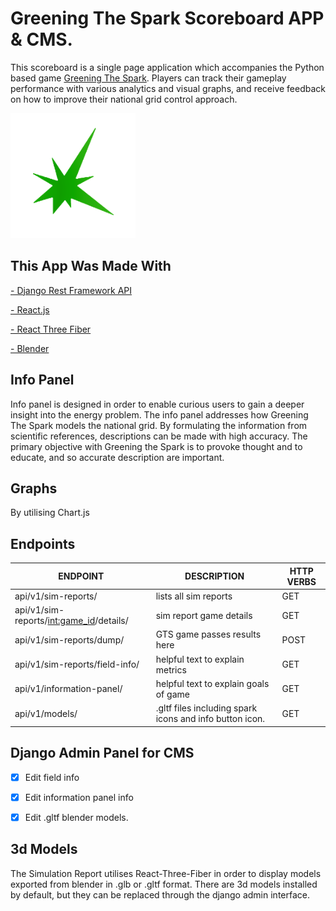 # Greening The Spark Scoreboard APP & CMS.


This scoreboard is a single page application which accompanies the Python based game <a href="https://www.greening-the-spark.com/">Greening The Spark</a>. Players can track their gameplay performance with various analytics and visual graphs, and receive feedback on how to improve their national grid control approach. 

<img src="https://github.com/BenWL96/Greening-The-Spark/blob/master/src/images/green_spark.png" width="200" height="200">


## This App Was Made With
<a href="https://www.django-rest-framework.org/">- Django Rest Framework API</a>

<a href="https://react.dev/">- React.js</a>

<a href="https://docs.pmnd.rs/react-three-fiber/getting-started/introduction">- React Three Fiber</a>

<a href="https://www.blender.org/">- Blender</a>



## Info Panel

Info panel is designed in order to enable curious users to gain a deeper insight into the energy problem. The info panel addresses how Greening The Spark models the national grid. By formulating the information from scientific references, descriptions can be made with high accuracy. The primary objective with Greening the Spark is to provoke thought and to educate, and so accurate description are important.

## Graphs

By utilising Chart.js


## Endpoints
ENDPOINT  | DESCRIPTION  | HTTP VERBS
------------- | ------------- | -------------
api/v1/sim-reports/  | lists all sim reports | GET
api/v1/sim-reports/<int:game_id>/details/  | sim report game details | GET
api/v1/sim-reports/dump/  |  GTS game passes results here | POST
api/v1/sim-reports/field-info/  |  helpful text to explain metrics | GET
api/v1/information-panel/  |  helpful text to explain goals of game | GET
api/v1/models/  |  .gltf files including spark icons and info button icon. | GET

## Django Admin Panel for CMS
- [x] Edit field info 
- [x] Edit information panel info
- [x] Edit .gltf blender models.



## 3d Models 
The Simulation Report utilises React-Three-Fiber in order to display 
models exported from blender in .glb or .gltf format.
There are 3d models installed by default, but they can be replaced 
through the django admin interface. 
